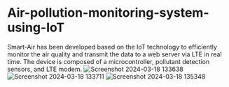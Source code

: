 # Air-pollution-monitoring-system-using-IoT
Smart-Air has been developed based on the IoT technology to efficiently monitor the air quality and transmit the data to a web server via LTE in real time. The device is composed of a microcontroller, pollutant detection sensors, and LTE modem.
![Screenshot 2024-03-18 133638](https://github.com/Reddy2425/Air-pollution-monitoring-system-using-IoT/assets/163826877/22b45c3b-572a-43f3-932a-ad36710d01f4)
![Screenshot 2024-03-18 133711](https://github.com/Reddy2425/Air-pollution-monitoring-system-using-IoT/assets/163826877/b52f66bb-08cd-48fb-a3ee-bb3829cd0438)
![Screenshot 2024-03-18 135348](https://github.com/Reddy2425/Air-pollution-monitoring-system-using-IoT/assets/163826877/bd89fcfc-3cba-4dc0-adbf-3250b8f73c17)
